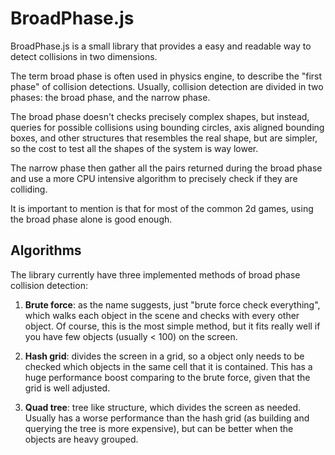 # BroadPhase.js

BroadPhase.js is a small library that provides a easy and readable way to detect collisions in two dimensions.

The term broad phase is often used in physics engine, to describe the "first phase" of collision detections. Usually, collision detection are divided in two phases: the broad phase, and the narrow phase.

The broad phase doesn't checks precisely complex shapes, but instead, queries for possible collisions using bounding circles, axis aligned bounding boxes, and other structures that resembles the real shape, but are simpler, so the cost to test all the shapes of the system is way lower.

The narrow phase then gather all the pairs returned during the broad phase and use a more CPU intensive algorithm to precisely check if they are colliding.

It is important to mention is that for most of the common 2d games, using the broad phase alone is good enough.

## Algorithms

The library currently have three implemented methods of broad phase collision detection:

1. **Brute force**: as the name suggests, just "brute force check everything", which walks each object in the scene and checks with every other object. Of course, this is the most simple method, but it fits really well if you have few objects (usually < 100) on the screen.

2. **Hash grid**: divides the screen in a grid, so a object only needs to be checked which objects in the same cell that it is contained. This has a huge performance boost comparing to the brute force, given that the grid is well adjusted.

3. **Quad tree**: tree like structure, which divides the screen as needed. Usually has a worse performance than the hash grid (as building and querying the tree is more expensive), but can be better when the objects are heavy grouped.
